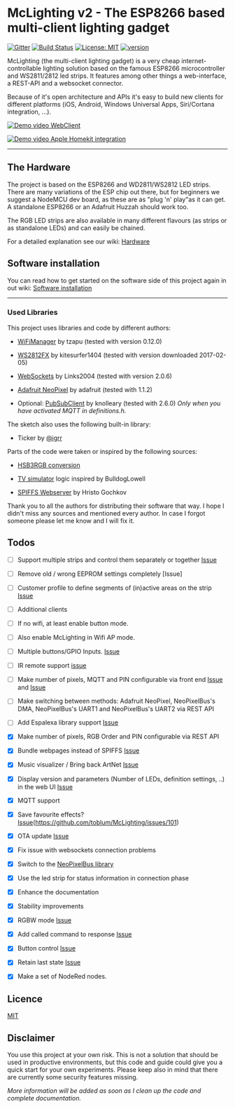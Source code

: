 # McLighting v2 - The ESP8266 based multi-client lighting gadget

[![Gitter](https://badges.gitter.im/mclighting/Lobby.svg)](https://gitter.im/mclighting/Lobby?utm_source=badge&utm_medium=badge&utm_campaign=pr-badge) [![Build Status](https://travis-ci.com/toblum/McLighting.svg?branch=master)](https://travis-ci.com/toblum/McLighting) [![License: MIT](https://img.shields.io/badge/License-MIT-yellow.svg)](https://opensource.org/licenses/MIT) [![version](https://img.shields.io/badge/version-v2.2.2-blue.svg)](https://github.com/toblum/McLighting/blob/master/Arduino/McLighting/version.h)

McLighting (the multi-client lighting gadget) is a very cheap internet-controllable lighting solution based on the famous ESP8266 microcontroller and WS2811/2812 led strips. It features among other things a web-interface, a REST-API and a websocket connector.

Because of it's open architecture and APIs it's easy to build new clients for different platforms (iOS, Android, Windows Universal Apps, Siri/Cortana integration, ...). 

[![Demo video WebClient](https://j.gifs.com/kRPrzN.gif)](https://youtu.be/rc6QVHKAXBs)

[![Demo video Apple Homekit integration](https://j.gifs.com/gJP2o6.gif)](https://youtu.be/4JnGXZaPnrw)

---

## The Hardware

The project is based on the ESP8266 and WD2811/WS2812 LED strips. There are many variations of the ESP chip out there, but for beginners we suggest a NodeMCU dev board, as these are as "plug 'n' play"as it can get.
A standalone ESP8266 or an Adafruit Huzzah should work too.

The RGB LED strips are also available in many different flavours (as strips or as standalone LEDs) and can easily be chained.

For a detailed explanation see our wiki: [Hardware](../../wiki/Hardware)


## Software installation

You can read how to get started on the software side of this project 
again in out wiki: [Software installation](../../wiki/Software-installation)

---

### Used Libraries

This project uses libraries and code by different authors:

- [WiFiManager](https://github.com/tzapu/WiFiManager) by tzapu (tested with version 0.12.0)

- [WS2812FX](https://github.com/kitesurfer1404/WS2812FX) by kitesurfer1404 (tested with version downloaded 2017-02-05)

- [WebSockets](https://github.com/Links2004/arduinoWebSockets) by Links2004 (tested with version 2.0.6)

- [Adafruit NeoPixel](https://github.com/adafruit/Adafruit_NeoPixel) by adafruit (tested with 1.1.2)

- Optional: [PubSubClient](https://github.com/knolleary/pubsubclient/) by knolleary (tested with 2.6.0)
  _Only when you have activated MQTT in definitions.h._
  
The sketch also uses the following built-in library:
- Ticker by [@igrr](https://github.com/igrr)

Parts of the code were taken or inspired by the following sources:

- [HSB3RGB conversion](https://blog.adafruit.com/2012/03/14/constant-brightness-hsb-to-rgb-algorithm/)

- [TV simulator](https://github.com/BulldogLowell/PhoneyTV) logic inspired by BulldogLowell
  
- [SPIFFS Webserver](https://github.com/esp8266/Arduino/tree/master/libraries/ESP8266WebServer/examples/FSBrowser) by Hristo Gochkov

Thank you to all the authors for distributing their software that way.
I hope I didn't miss any sources and mentioned every author. In case I forgot someone please let me know and I will fix it.


## Todos
- [ ] Support multiple strips and control them separately or together [Issue](https://github.com/toblum/McLighting/issues/118)
- [ ] Remove old / wrong EEPROM settings completely [Issue]
- [ ] Customer profile to define segments of (in)active areas on the strip [Issue](https://github.com/toblum/McLighting/issues/37)
- [ ] Additional clients
- [ ] If no wifi, at least enable button mode.
- [ ] Also enable McLighting in Wifi AP mode.
- [ ] Multiple buttons/GPIO Inputs. [Issue](https://github.com/toblum/McLighting/issues/119)
- [ ] IR remote support [issue](https://github.com/toblum/McLightingUI/issues/3)
- [ ] Make number of pixels, MQTT and PIN configurable via front end [Issue](https://github.com/toblum/McLighting/issues/93) and [Issue](https://github.com/toblum/McLighting/issues/272)
- [ ] Make switching between methods: Adafruit NeoPixel, NeoPixelBus's DMA, NeoPixelBus's UART1 and NeoPixelBus's UART2 via REST API
- [ ] Add Espalexa library support [Issue](https://github.com/toblum/McLighting/issues/348)
- [x] Make number of pixels, RGB Order and PIN configurable via REST API
- [x] Bundle webpages instead of SPIFFS [Issue](https://github.com/toblum/McLighting/issues/93)
- [x] Music visualizer / Bring back ArtNet [Issue](https://github.com/toblum/McLighting/issues/111)
- [x] Display version and parameters (Number of LEDs, definition settings, ..) in the web UI [Issue](https://github.com/toblum/McLighting/issues/150)
- [x] MQTT support
- [x] Save favourite effects? [Issue](https://github.com/toblum/McLighting/issues/35)(https://github.com/toblum/McLighting/issues/101)
- [x] OTA update [Issue](https://github.com/toblum/McLighting/issues/92)
- [x] Fix issue with websockets connection problems
- [x] Switch to the [NeoPixelBus library](https://github.com/Makuna/NeoPixelBus/wiki)
- [x] Use the led strip for status information in connection phase
- [x] Enhance the documentation
- [x] Stability improvements
- [x] RGBW mode [Issue](https://github.com/toblum/McLighting/issues/24)
- [x] Add called command to response [Issue](https://github.com/toblum/McLighting/issues/19)
- [x] Button control [Issue](https://github.com/toblum/McLighting/issues/36)
- [x] Retain last state [Issue](https://github.com/toblum/McLighting/issues/47)
- [x] Make a set of NodeRed nodes.


## Licence
[MIT](https://choosealicense.com/licenses/mit/)


## Disclaimer
You use this project at your own risk. This is not a solution that should be used in productive environments, but this code and guide could give you a quick start for your own experiments. Please keep also in mind that there are currently some security features missing.


*More information will be added as soon as I clean up the code and complete documentation.*
